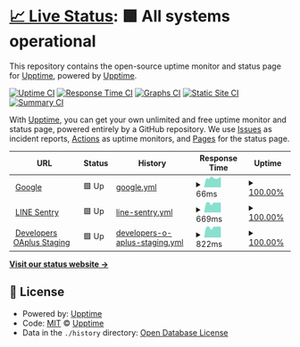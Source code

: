 # [📈 Live Status](https://upptime.github.io/upptime): <!--live status--> **🟩 All systems operational**

This repository contains the open-source uptime monitor and status page for [Upptime](https://upptime.js.org), powered by [Upptime](https://github.com/upptime/upptime).

[![Uptime CI](https://github.com/vichaos/upptime/workflows/Uptime%20CI/badge.svg)](https://github.com/vichaos/upptime/actions?query=workflow%3A%22Uptime+CI%22)
[![Response Time CI](https://github.com/vichaos/upptime/workflows/Response%20Time%20CI/badge.svg)](https://github.com/vichaos/upptime/actions?query=workflow%3A%22Response+Time+CI%22)
[![Graphs CI](https://github.com/vichaos/upptime/workflows/Graphs%20CI/badge.svg)](https://github.com/vichaos/upptime/actions?query=workflow%3A%22Graphs+CI%22)
[![Static Site CI](https://github.com/vichaos/upptime/workflows/Static%20Site%20CI/badge.svg)](https://github.com/vichaos/upptime/actions?query=workflow%3A%22Static+Site+CI%22)
[![Summary CI](https://github.com/vichaos/upptime/workflows/Summary%20CI/badge.svg)](https://github.com/vichaos/upptime/actions?query=workflow%3A%22Summary+CI%22)

With [Upptime](https://upptime.js.org), you can get your own unlimited and free uptime monitor and status page, powered entirely by a GitHub repository. We use [Issues](https://github.com/upptime/upptime/issues) as incident reports, [Actions](https://github.com/vichaos/upptime/actions) as uptime monitors, and [Pages](https://upptime.github.io/upptime) for the status page.

<!--start: status pages-->
<!-- This summary is generated by Upptime (https://github.com/upptime/upptime) -->
<!-- Do not edit this manually, your changes will be overwritten -->
<!-- prettier-ignore -->
| URL | Status | History | Response Time | Uptime |
| --- | ------ | ------- | ------------- | ------ |
| <img alt="" src="https://favicons.githubusercontent.com/www.google.com" height="13"> [Google](https://www.google.com) | 🟩 Up | [google.yml](https://github.com/vichaos/upptime-test/commits/HEAD/history/google.yml) | <details><summary><img alt="Response time graph" src="./graphs/google/response-time-week.png" height="20"> 66ms</summary><br><a href="https://vichaos.github.io/upptime-test/history/google"><img alt="Response time 94" src="https://img.shields.io/endpoint?url=https%3A%2F%2Fraw.githubusercontent.com%2Fvichaos%2Fupptime-test%2FHEAD%2Fapi%2Fgoogle%2Fresponse-time.json"></a><br><a href="https://vichaos.github.io/upptime-test/history/google"><img alt="24-hour response time 75" src="https://img.shields.io/endpoint?url=https%3A%2F%2Fraw.githubusercontent.com%2Fvichaos%2Fupptime-test%2FHEAD%2Fapi%2Fgoogle%2Fresponse-time-day.json"></a><br><a href="https://vichaos.github.io/upptime-test/history/google"><img alt="7-day response time 66" src="https://img.shields.io/endpoint?url=https%3A%2F%2Fraw.githubusercontent.com%2Fvichaos%2Fupptime-test%2FHEAD%2Fapi%2Fgoogle%2Fresponse-time-week.json"></a><br><a href="https://vichaos.github.io/upptime-test/history/google"><img alt="30-day response time 94" src="https://img.shields.io/endpoint?url=https%3A%2F%2Fraw.githubusercontent.com%2Fvichaos%2Fupptime-test%2FHEAD%2Fapi%2Fgoogle%2Fresponse-time-month.json"></a><br><a href="https://vichaos.github.io/upptime-test/history/google"><img alt="1-year response time 94" src="https://img.shields.io/endpoint?url=https%3A%2F%2Fraw.githubusercontent.com%2Fvichaos%2Fupptime-test%2FHEAD%2Fapi%2Fgoogle%2Fresponse-time-year.json"></a></details> | <details><summary><a href="https://vichaos.github.io/upptime-test/history/google">100.00%</a></summary><a href="https://vichaos.github.io/upptime-test/history/google"><img alt="All-time uptime 100.00%" src="https://img.shields.io/endpoint?url=https%3A%2F%2Fraw.githubusercontent.com%2Fvichaos%2Fupptime-test%2FHEAD%2Fapi%2Fgoogle%2Fuptime.json"></a><br><a href="https://vichaos.github.io/upptime-test/history/google"><img alt="24-hour uptime 100.00%" src="https://img.shields.io/endpoint?url=https%3A%2F%2Fraw.githubusercontent.com%2Fvichaos%2Fupptime-test%2FHEAD%2Fapi%2Fgoogle%2Fuptime-day.json"></a><br><a href="https://vichaos.github.io/upptime-test/history/google"><img alt="7-day uptime 100.00%" src="https://img.shields.io/endpoint?url=https%3A%2F%2Fraw.githubusercontent.com%2Fvichaos%2Fupptime-test%2FHEAD%2Fapi%2Fgoogle%2Fuptime-week.json"></a><br><a href="https://vichaos.github.io/upptime-test/history/google"><img alt="30-day uptime 100.00%" src="https://img.shields.io/endpoint?url=https%3A%2F%2Fraw.githubusercontent.com%2Fvichaos%2Fupptime-test%2FHEAD%2Fapi%2Fgoogle%2Fuptime-month.json"></a><br><a href="https://vichaos.github.io/upptime-test/history/google"><img alt="1-year uptime 100.00%" src="https://img.shields.io/endpoint?url=https%3A%2F%2Fraw.githubusercontent.com%2Fvichaos%2Fupptime-test%2FHEAD%2Fapi%2Fgoogle%2Fuptime-year.json"></a></details>
| <img alt="" src="https://favicons.githubusercontent.com/sentry9-th.line-apps.com" height="13"> [LINE Sentry](https://sentry9-th.line-apps.com/_health/) | 🟩 Up | [line-sentry.yml](https://github.com/vichaos/upptime-test/commits/HEAD/history/line-sentry.yml) | <details><summary><img alt="Response time graph" src="./graphs/line-sentry/response-time-week.png" height="20"> 669ms</summary><br><a href="https://vichaos.github.io/upptime-test/history/line-sentry"><img alt="Response time 635" src="https://img.shields.io/endpoint?url=https%3A%2F%2Fraw.githubusercontent.com%2Fvichaos%2Fupptime-test%2FHEAD%2Fapi%2Fline-sentry%2Fresponse-time.json"></a><br><a href="https://vichaos.github.io/upptime-test/history/line-sentry"><img alt="24-hour response time 693" src="https://img.shields.io/endpoint?url=https%3A%2F%2Fraw.githubusercontent.com%2Fvichaos%2Fupptime-test%2FHEAD%2Fapi%2Fline-sentry%2Fresponse-time-day.json"></a><br><a href="https://vichaos.github.io/upptime-test/history/line-sentry"><img alt="7-day response time 669" src="https://img.shields.io/endpoint?url=https%3A%2F%2Fraw.githubusercontent.com%2Fvichaos%2Fupptime-test%2FHEAD%2Fapi%2Fline-sentry%2Fresponse-time-week.json"></a><br><a href="https://vichaos.github.io/upptime-test/history/line-sentry"><img alt="30-day response time 635" src="https://img.shields.io/endpoint?url=https%3A%2F%2Fraw.githubusercontent.com%2Fvichaos%2Fupptime-test%2FHEAD%2Fapi%2Fline-sentry%2Fresponse-time-month.json"></a><br><a href="https://vichaos.github.io/upptime-test/history/line-sentry"><img alt="1-year response time 635" src="https://img.shields.io/endpoint?url=https%3A%2F%2Fraw.githubusercontent.com%2Fvichaos%2Fupptime-test%2FHEAD%2Fapi%2Fline-sentry%2Fresponse-time-year.json"></a></details> | <details><summary><a href="https://vichaos.github.io/upptime-test/history/line-sentry">100.00%</a></summary><a href="https://vichaos.github.io/upptime-test/history/line-sentry"><img alt="All-time uptime 100.00%" src="https://img.shields.io/endpoint?url=https%3A%2F%2Fraw.githubusercontent.com%2Fvichaos%2Fupptime-test%2FHEAD%2Fapi%2Fline-sentry%2Fuptime.json"></a><br><a href="https://vichaos.github.io/upptime-test/history/line-sentry"><img alt="24-hour uptime 100.00%" src="https://img.shields.io/endpoint?url=https%3A%2F%2Fraw.githubusercontent.com%2Fvichaos%2Fupptime-test%2FHEAD%2Fapi%2Fline-sentry%2Fuptime-day.json"></a><br><a href="https://vichaos.github.io/upptime-test/history/line-sentry"><img alt="7-day uptime 100.00%" src="https://img.shields.io/endpoint?url=https%3A%2F%2Fraw.githubusercontent.com%2Fvichaos%2Fupptime-test%2FHEAD%2Fapi%2Fline-sentry%2Fuptime-week.json"></a><br><a href="https://vichaos.github.io/upptime-test/history/line-sentry"><img alt="30-day uptime 100.00%" src="https://img.shields.io/endpoint?url=https%3A%2F%2Fraw.githubusercontent.com%2Fvichaos%2Fupptime-test%2FHEAD%2Fapi%2Fline-sentry%2Fuptime-month.json"></a><br><a href="https://vichaos.github.io/upptime-test/history/line-sentry"><img alt="1-year uptime 100.00%" src="https://img.shields.io/endpoint?url=https%3A%2F%2Fraw.githubusercontent.com%2Fvichaos%2Fupptime-test%2FHEAD%2Fapi%2Fline-sentry%2Fuptime-year.json"></a></details>
| <img alt="" src="https://favicons.githubusercontent.com/developers-oaplus-staging.line-rc.biz" height="13"> [Developers OAplus Staging](https://developers-oaplus-staging.line-rc.biz/) | 🟩 Up | [developers-o-aplus-staging.yml](https://github.com/vichaos/upptime-test/commits/HEAD/history/developers-o-aplus-staging.yml) | <details><summary><img alt="Response time graph" src="./graphs/developers-o-aplus-staging/response-time-week.png" height="20"> 822ms</summary><br><a href="https://vichaos.github.io/upptime-test/history/developers-o-aplus-staging"><img alt="Response time 789" src="https://img.shields.io/endpoint?url=https%3A%2F%2Fraw.githubusercontent.com%2Fvichaos%2Fupptime-test%2FHEAD%2Fapi%2Fdevelopers-o-aplus-staging%2Fresponse-time.json"></a><br><a href="https://vichaos.github.io/upptime-test/history/developers-o-aplus-staging"><img alt="24-hour response time 839" src="https://img.shields.io/endpoint?url=https%3A%2F%2Fraw.githubusercontent.com%2Fvichaos%2Fupptime-test%2FHEAD%2Fapi%2Fdevelopers-o-aplus-staging%2Fresponse-time-day.json"></a><br><a href="https://vichaos.github.io/upptime-test/history/developers-o-aplus-staging"><img alt="7-day response time 822" src="https://img.shields.io/endpoint?url=https%3A%2F%2Fraw.githubusercontent.com%2Fvichaos%2Fupptime-test%2FHEAD%2Fapi%2Fdevelopers-o-aplus-staging%2Fresponse-time-week.json"></a><br><a href="https://vichaos.github.io/upptime-test/history/developers-o-aplus-staging"><img alt="30-day response time 789" src="https://img.shields.io/endpoint?url=https%3A%2F%2Fraw.githubusercontent.com%2Fvichaos%2Fupptime-test%2FHEAD%2Fapi%2Fdevelopers-o-aplus-staging%2Fresponse-time-month.json"></a><br><a href="https://vichaos.github.io/upptime-test/history/developers-o-aplus-staging"><img alt="1-year response time 789" src="https://img.shields.io/endpoint?url=https%3A%2F%2Fraw.githubusercontent.com%2Fvichaos%2Fupptime-test%2FHEAD%2Fapi%2Fdevelopers-o-aplus-staging%2Fresponse-time-year.json"></a></details> | <details><summary><a href="https://vichaos.github.io/upptime-test/history/developers-o-aplus-staging">100.00%</a></summary><a href="https://vichaos.github.io/upptime-test/history/developers-o-aplus-staging"><img alt="All-time uptime 100.00%" src="https://img.shields.io/endpoint?url=https%3A%2F%2Fraw.githubusercontent.com%2Fvichaos%2Fupptime-test%2FHEAD%2Fapi%2Fdevelopers-o-aplus-staging%2Fuptime.json"></a><br><a href="https://vichaos.github.io/upptime-test/history/developers-o-aplus-staging"><img alt="24-hour uptime 100.00%" src="https://img.shields.io/endpoint?url=https%3A%2F%2Fraw.githubusercontent.com%2Fvichaos%2Fupptime-test%2FHEAD%2Fapi%2Fdevelopers-o-aplus-staging%2Fuptime-day.json"></a><br><a href="https://vichaos.github.io/upptime-test/history/developers-o-aplus-staging"><img alt="7-day uptime 100.00%" src="https://img.shields.io/endpoint?url=https%3A%2F%2Fraw.githubusercontent.com%2Fvichaos%2Fupptime-test%2FHEAD%2Fapi%2Fdevelopers-o-aplus-staging%2Fuptime-week.json"></a><br><a href="https://vichaos.github.io/upptime-test/history/developers-o-aplus-staging"><img alt="30-day uptime 100.00%" src="https://img.shields.io/endpoint?url=https%3A%2F%2Fraw.githubusercontent.com%2Fvichaos%2Fupptime-test%2FHEAD%2Fapi%2Fdevelopers-o-aplus-staging%2Fuptime-month.json"></a><br><a href="https://vichaos.github.io/upptime-test/history/developers-o-aplus-staging"><img alt="1-year uptime 100.00%" src="https://img.shields.io/endpoint?url=https%3A%2F%2Fraw.githubusercontent.com%2Fvichaos%2Fupptime-test%2FHEAD%2Fapi%2Fdevelopers-o-aplus-staging%2Fuptime-year.json"></a></details>

<!--end: status pages-->

[**Visit our status website →**](https://upptime.github.io/upptime)

## 📄 License

- Powered by: [Upptime](https://github.com/upptime/upptime)
- Code: [MIT](./LICENSE) © [Upptime](https://upptime.js.org)
- Data in the `./history` directory: [Open Database License](https://opendatacommons.org/licenses/odbl/1-0/)
